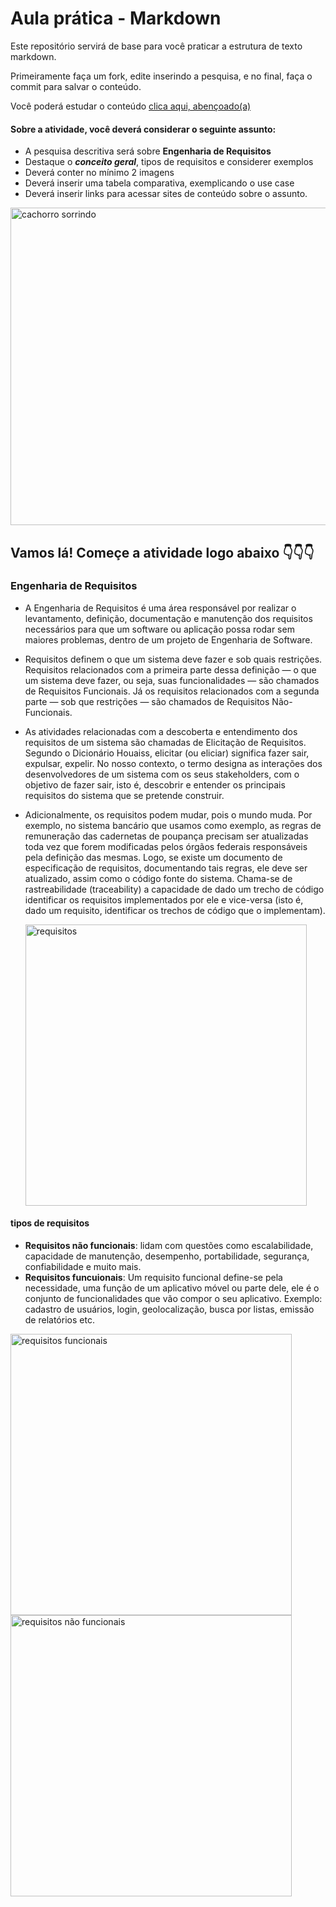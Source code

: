 # Aula prática - Markdown

Este repositório servirá de base para você praticar a estrutura de texto markdown. 

Primeiramente faça um fork, edite inserindo a pesquisa, e no final, faça o commit para salvar o conteúdo.

Você poderá estudar o conteúdo [clica aqui, abençoado(a)](https://docs.pipz.com/central-de-ajuda/learning-center/guia-basico-de-markdown#open)

#### Sobre a atividade, você deverá considerar o seguinte assunto:

- A pesquisa descritiva será sobre **Engenharia de Requisitos**
- Destaque o **_conceito geral_**, tipos de requisitos e considerer exemplos
- Deverá conter no mínimo 2 imagens
- Deverá inserir uma tabela comparativa, exemplicando o use case
- Deverá inserir links para acessar sites de conteúdo sobre o assunto.

<img src="https://www.patasdacasa.com.br/sites/default/files/styles/webp/public/noticias/2022/02/E-possivel-ver-um-cachorro-sorrindo-descubra-e-saiba-como-identificar.jpg.webp?itok=UYmPTLUx" alt="cachorro sorrindo" width="508px">


## Vamos lá! Começe a atividade logo abaixo 👇👇👇

### Engenharia de Requisitos

- A Engenharia de Requisitos é uma área responsável por realizar o levantamento, definição, documentação e manutenção dos requisitos necessários para que um software ou aplicação possa rodar sem maiores problemas, dentro de um projeto de Engenharia de Software.
- Requisitos definem o que um sistema deve fazer e sob quais restrições. Requisitos relacionados com a primeira parte dessa definição — o que um sistema deve fazer, ou seja, suas funcionalidades — são chamados de Requisitos Funcionais. Já os requisitos relacionados com a segunda parte — sob que restrições — são chamados de Requisitos Não-Funcionais.
- As atividades relacionadas com a descoberta e entendimento dos requisitos de um sistema são chamadas de Elicitação de Requisitos. Segundo o Dicionário Houaiss, elicitar (ou eliciar) significa fazer sair, expulsar, expelir. No nosso contexto, o termo designa as interações dos desenvolvedores de um sistema com os seus stakeholders, com o objetivo de fazer sair, isto é, descobrir e entender os principais requisitos do sistema que se pretende construir.
- Adicionalmente, os requisitos podem mudar, pois o mundo muda. Por exemplo, no sistema bancário que usamos como exemplo, as regras de remuneração das cadernetas de poupança precisam ser atualizadas toda vez que forem modificadas pelos órgãos federais responsáveis pela definição das mesmas. Logo, se existe um documento de especificação de requisitos, documentando tais regras, ele deve ser atualizado, assim como o código fonte do sistema. Chama-se de rastreabilidade (traceability) a capacidade de dado um trecho de código identificar os requisitos implementados por ele e vice-versa (isto é, dado um requisito, identificar os trechos de código que o implementam).
  
  <img src="https://engsoftmoderna.info/figs/cap3/requisitos.svg" alt="requisitos" width="450px">


#### tipos de requisitos

- **Requisitos não funcionais**: lidam com questões como escalabilidade, capacidade de manutenção, desempenho, portabilidade, segurança, confiabilidade e muito mais.
- **Requisitos funcuionais**: Um requisito funcional define-se pela necessidade, uma função de um aplicativo móvel ou parte dele, ele é o conjunto de funcionalidades que vão compor o seu aplicativo. Exemplo: cadastro de usuários, login, geolocalização, busca por listas, emissão de relatórios etc.

<img src="https://res.cloudinary.com/practicaldev/image/fetch/s--SKUh3GHz--/c_limit%2Cf_auto%2Cfl_progressive%2Cq_auto%2Cw_800/https://dev-to-uploads.s3.amazonaws.com/uploads/articles/o63vc02gw53b0r1xw505.jpg" alt="requisitos funcionais" width="450px">
<img src="https://dhg1h5j42swfq.cloudfront.net/2023/10/16115710/imagem-inicial-1.png" alt="requisitos não funcionais" width="450px">

